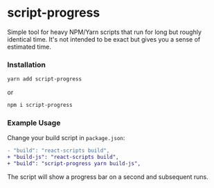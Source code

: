 # script-progress

Simple tool for heavy NPM/Yarn scripts that run for long but roughly identical time. It's not intended to be exact but gives you a sense of estimated time.

### Installation

```sh
yarn add script-progress
```
or
```sh
npm i script-progress
```

### Example Usage

Change your build script in `package.json`:
```diff
- "build": "react-scripts build",
+ "build-js": "react-scripts build",
+ "build": "script-progress yarn build-js",
```

The script will show a progress bar on a second and subsequent runs.